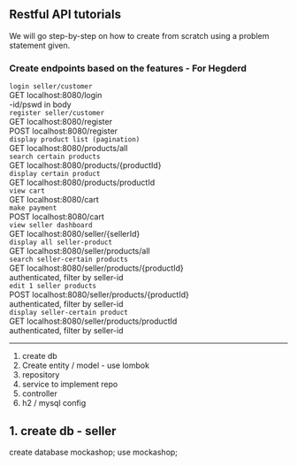 ## Restful API tutorials

We will go step-by-step on how to create from scratch using a problem statement given.


### Create endpoints based on the features - For Hegderd


`login seller/customer`  
  GET localhost:8080/login  
    -id/pswd in body  
`register seller/customer`  
  GET localhost:8080/register  
  POST localhost:8080/register  
`display product list (pagination)`  
  GET localhost:8080/products/all    
`search certain products`  
  GET localhost:8080/products/{productId}  
`display certain product`  
  GET localhost:8080/products/productId  
`view cart`  
  GET localhost:8080/cart  
`make payment`  
  POST localhost:8080/cart  
`view seller dashboard`  
  GET localhost:8080/seller/{sellerId}  
`display all seller-product`  
  GET localhost:8080/seller/products/all  
`search seller-certain products`  
  GET localhost:8080/seller/products/{productId}  
  authenticated, filter by seller-id  
`edit 1 seller products`  
  POST localhost:8080/seller/products/{productId}  
  authenticated, filter by seller-id  
`display seller-certain product`  
  GET localhost:8080/seller/products/productId  
  authenticated, filter by seller-id  



****************************

  1. create db
  2. Create entity / model - use lombok
  3. repository
  4. service to implement repo
  5. controller
  6. h2 / mysql config
  

## 1. create db - seller

create database mockashop;
use mockashop;
